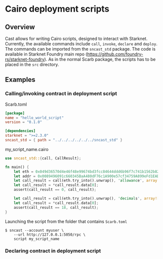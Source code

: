 # Cairo deployment scripts

## Overview

Cast allows for writing Cairo scripts, designed to interact with Starknet. Currently, the available commands include `call`, `invoke`, `declare` and `deploy`.
The commands can be imported from the `sncast_std` package. The code is available in Starknet Foundry main repo (https://github.com/foundry-rs/starknet-foundry).
As in the normal Scarb package, the scripts has to be placed in the `src` directory.

## Examples

### Calling/invoking contract in deployment script
Scarb.toml
```toml
[package]
name = "hello_world_script"
version = "0.1.0"

[dependencies]
starknet = ">=2.3.0"
sncast_std = { path = "../../../../../../sncast_std" }
```

my_script_name.cairo
```rust
use sncast_std::{call, CallResult};

fn main() {
    let eth = 0x049d36570d4e46f48e99674bd3fcc84644ddd6b96f7c741b1562b82f9e004dc7;
    let addr = 0x0089496091c660345BaA480dF76c1A900e57cf34759A899eFd1EADb362b20DB5;
    let call_result = call(eth.try_into().unwrap(), 'allowance', array![addr, addr]);
    let call_result = *call_result.data[0];
    assert(call_result == 0, call_result);

    let call_result = call(eth.try_into().unwrap(), 'decimals', array![]);
    let call_result = *call_result.data[0];
    assert(call_result == 18, call_result);
}
```

Launching the script from the folder that contains `Scarb.toml`
```shell
$ sncast --account myuser \
    --url http://127.0.0.1:5050/rpc \ 
    script my_script_name
```

### Declaring contract in deployment script
